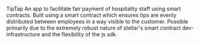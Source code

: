 TipTap
An app to facilitate fair payment of hospitality staff using smart contracts. Built using a smart contract which ensures tips are evenly distributed between employees in a way visible to the customer. Possible primarily due to the extremely robust nature of stellar's smart contract dev-infrastructure and the flexibility of the js sdk.